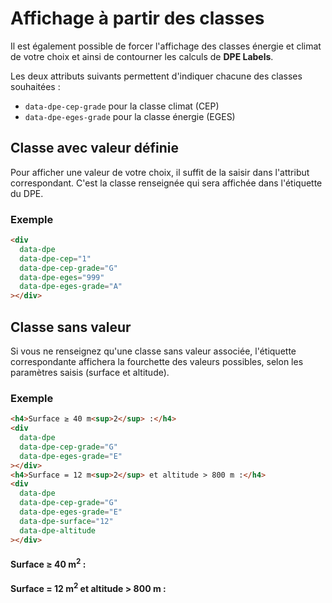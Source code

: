 <script setup>
  import { onMounted } from 'vue';
  
  onMounted(() => {
    import('../../lib').then(({ dpeLabels }) => {
        dpeLabels();
    })
  });
</script>

# Affichage à partir des classes

Il est également possible de forcer l'affichage des classes énergie et climat de votre choix et
ainsi de contourner les calculs de **DPE Labels**.

Les deux attributs suivants permettent d'indiquer chacune des classes souhaitées&nbsp;:

- `data-dpe-cep-grade` pour la classe climat (CEP)
- `data-dpe-eges-grade` pour la classe énergie (EGES)

## Classe avec valeur définie

Pour afficher une valeur de votre choix, il suffit de la saisir dans l'attribut correspondant.
C'est la classe renseignée qui sera affichée dans l'étiquette du DPE.

### Exemple

```html
<div
  data-dpe
  data-dpe-cep="1"
  data-dpe-cep-grade="G"
  data-dpe-eges="999"
  data-dpe-eges-grade="A"
></div>
```

<HtmlExampleBlock>
    <div
      data-dpe
      data-dpe-cep="1"
      data-dpe-cep-grade="G"
      data-dpe-eges="999"
      data-dpe-eges-grade="A"
    ></div>
</HtmlExampleBlock>

## Classe sans valeur

Si vous ne renseignez qu'une classe sans valeur associée, l'étiquette correspondante affichera la
fourchette des valeurs possibles, selon les paramètres saisis (surface et altitude).

### Exemple

```html
<h4>Surface ≥ 40 m<sup>2</sup> :</h4>
<div
  data-dpe
  data-dpe-cep-grade="G"
  data-dpe-eges-grade="E"
></div>
<h4>Surface = 12 m<sup>2</sup> et altitude > 800 m :</h4>
<div
  data-dpe
  data-dpe-cep-grade="G"
  data-dpe-eges-grade="E"
  data-dpe-surface="12"
  data-dpe-altitude
></div>
```

<HtmlExampleBlock>
    <h4>Surface ≥ 40 m<sup>2</sup> :</h4>
    <div
      data-dpe
      data-dpe-cep-grade="G"
      data-dpe-eges-grade="E"
    ></div>
    <h4>Surface = 12 m<sup>2</sup> et altitude > 800 m :</h4>
    <div
      data-dpe
      data-dpe-cep-grade="G"
      data-dpe-eges-grade="E"
      data-dpe-surface="12"
      data-dpe-altitude
    ></div>
</HtmlExampleBlock>
